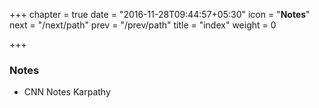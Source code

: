 +++
chapter = true
date = "2016-11-28T09:44:57+05:30"
icon = "<b>Notes</b>"
next = "/next/path"
prev = "/prev/path"
title = "index"
weight = 0

+++

### Notes


- CNN Notes Karpathy 
